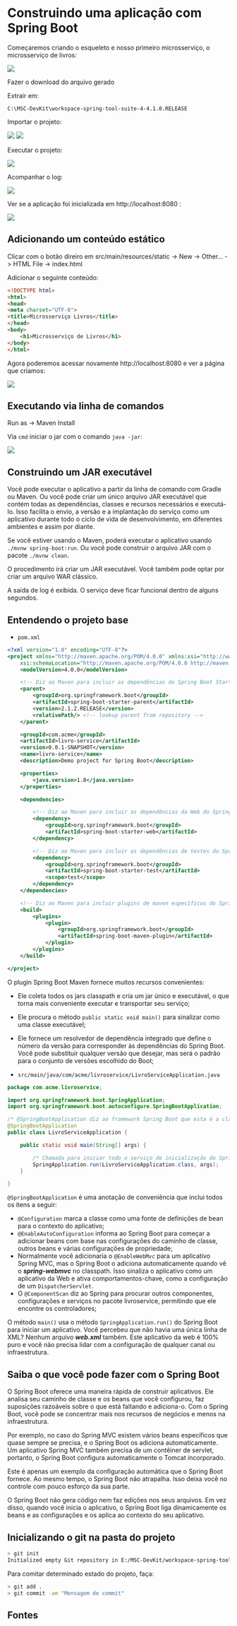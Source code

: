 # Construindo uma aplicação com Spring Boot

<!-- https://spring.io/guides/gs/spring-boot/ -->

Começaremos criando o esqueleto e nosso primeiro microsserviço, o microsserviço de livros:

![](../assets/02-livro-service.png)

Fazer o download do arquivo gerado

Extrair em:

```
C:\MSC-DevKit\workspace-spring-tool-suite-4-4.1.0.RELEASE
```

Importar o projeto:

![](../assets/02-file-import.jpg)
![](../assets/02-file-import2.jpg)

Executar o projeto:

![](../assets/02-run-as.jpg)

Acompanhar o log:

![](../assets/02-log.jpg)

Ver se a aplicação foi inicializada em http://localhost:8080 :

![](../assets/02-localhost.png)

## Adicionando um conteúdo estático

Clicar com o botão direiro em src/main/resources/static -> New -> Other... -> HTML File -> index.html

Adicionar o seguinte conteúdo:

```html
<!DOCTYPE html>
<html>
<head>
<meta charset="UTF-8">
<title>Microsserviço Livros</title>
</head>
<body>
	<h1>Microsserviço de Livros</h1>
</body>
</html>
```

Agora poderemos acessar novamente http://localhost:8080 e ver a página que criamos:

![](../assets/02-livros.png)

## Executando via linha de comandos

Run as -> Maven Install

Via ```cmd``` iniciar o jar com o comando ```java -jar```:

![](../assets/02-java-jar.jpg)

## Construindo um JAR executável

Você pode executar o aplicativo a partir da linha de comando com Gradle ou Maven. Ou você pode criar um único arquivo JAR executável que contém todas as dependências, classes e recursos necessários e executá-lo. Isso facilita o envio, a versão e a implantação do serviço como um aplicativo durante todo o ciclo de vida de desenvolvimento, em diferentes ambientes e assim por diante.

Se você estiver usando o Maven, poderá executar o aplicativo usando ```./mvnw spring-boot:run```. Ou você pode construir o arquivo JAR com o pacote ```./mvnw clean```.

O procedimento irá criar um JAR executável. Você também pode optar por criar um arquivo WAR clássico.

A saída de log é exibida. O serviço deve ficar funcional dentro de alguns segundos.

## Entendendo o projeto base

- ```pom.xml```

```xml
<?xml version="1.0" encoding="UTF-8"?>
<project xmlns="http://maven.apache.org/POM/4.0.0" xmlns:xsi="http://www.w3.org/2001/XMLSchema-instance"
	xsi:schemaLocation="http://maven.apache.org/POM/4.0.0 http://maven.apache.org/xsd/maven-4.0.0.xsd">
	<modelVersion>4.0.0</modelVersion>

    <!-- Diz ao Maven para incluir as dependências do Spring Boot Starter Kit -->
	<parent>
		<groupId>org.springframework.boot</groupId>
		<artifactId>spring-boot-starter-parent</artifactId>
		<version>2.1.2.RELEASE</version>
		<relativePath/> <!-- lookup parent from repository -->
	</parent>

	<groupId>com.acme</groupId>
	<artifactId>livro-service</artifactId>
	<version>0.0.1-SNAPSHOT</version>
	<name>livro-service</name>
	<description>Demo project for Spring Boot</description>

	<properties>
		<java.version>1.8</java.version>
	</properties>

	<dependencies>

        <!-- Diz ao Maven para incluir as dependências da Web do Spring Boot -->
		<dependency>
			<groupId>org.springframework.boot</groupId>
			<artifactId>spring-boot-starter-web</artifactId>
		</dependency>

        <!-- Diz ao Maven para incluir as dependências de testes do Spring Boot -->
		<dependency>
			<groupId>org.springframework.boot</groupId>
			<artifactId>spring-boot-starter-test</artifactId>
			<scope>test</scope>
		</dependency>
	</dependencies>

    <!-- Diz ao Maven para incluir plugins de maven específicos do Spring para construir e implementar aplicações Spring Boot -->
	<build>
		<plugins>
			<plugin>
				<groupId>org.springframework.boot</groupId>
				<artifactId>spring-boot-maven-plugin</artifactId>
			</plugin>
		</plugins>
	</build>

</project>
```

O plugin Spring Boot Maven fornece muitos recursos convenientes:
- Ele coleta todos os jars classpath e cria um jar único e executável, o que torna mais conveniente executar e transportar seu serviço;
- Ele procura o método ```public static void main()``` para sinalizar como uma classe executável;
- Ele fornece um resolvedor de dependência integrado que define o número da versão para corresponder às dependências do Spring Boot. Você pode substituir qualquer versão que desejar, mas será o padrão para o conjunto de versões escolhido do Boot;

- ```src/main/java/com/acme/livroservice/LivroServiceApplication.java```

```java
package com.acme.livroservice;

import org.springframework.boot.SpringApplication;
import org.springframework.boot.autoconfigure.SpringBootApplication;

/* @SpringBootApplication diz ao framework Spring Boot que esta é a classe de bootstrap para o projeto */
@SpringBootApplication
public class LivroServiceApplication {

	public static void main(String[] args) {

        /* Chamada para iniciar todo o serviço de inicialização do Spring */
		SpringApplication.run(LivroServiceApplication.class, args);
	}

}
```

```@SpringBootApplication``` é uma anotação de conveniência que inclui todos os itens a seguir:
- ```@Configuration``` marca a classe como uma fonte de definições de bean para o contexto do aplicativo;
- ```@EnableAutoConfiguration``` informa ao Spring Boot para começar a adicionar beans com base nas configurações do caminho de classe, outros beans e várias configurações de propriedade;
- Normalmente você adicionaria o ```@EnableWebMvc``` para um aplicativo Spring MVC, mas o Spring Boot o adiciona automaticamente quando vê o ***spring-webmvc*** no classpath. Isso sinaliza o aplicativo como um aplicativo da Web e ativa comportamentos-chave, como a configuração de um ```DispatcherServlet```.
- O ```@ComponentScan``` diz ao Spring para procurar outros componentes, configurações e serviços no pacote livroservice, permitindo que ele encontre os controladores;

O método ```main()``` usa o método ```SpringApplication.run()``` do Spring Boot para iniciar um aplicativo. Você percebeu que não havia uma única linha de XML? Nenhum arquivo ***web.xml*** também. Este aplicativo da web é 100% puro e você não precisa lidar com a configuração de qualquer canal ou infraestrutura.

## Saiba o que você pode fazer com o Spring Boot

O Spring Boot oferece uma maneira rápida de construir aplicativos. Ele analisa seu caminho de classe e os beans que você configurou, faz suposições razoáveis ​​sobre o que está faltando e adiciona-o. Com o Spring Boot, você pode se concentrar mais nos recursos de negócios e menos na infraestrutura.

Por exemplo, no caso do Spring MVC existem vários beans específicos que quase sempre se precisa, e o Spring Boot os adiciona automaticamente. Um aplicativo Spring MVC também precisa de um contêiner de servlet, portanto, o Spring Boot configura automaticamente o Tomcat incorporado.

Este é apenas um exemplo da configuração automática que o Spring Boot fornece. Ao mesmo tempo, o Spring Boot não atrapalha. Isso deixa você no controle com pouco esforço da sua parte.

O Spring Boot não gera código nem faz edições nos seus arquivos. Em vez disso, quando você inicia o aplicativo, o Spring Boot liga dinamicamente os beans e as configurações e os aplica ao contexto do seu aplicativo.

## Inicializando o git na pasta do projeto

```bash
> git init
Initialized empty Git repository in E:/MSC-DevKit/workspace-spring-tool-suite-4-4.1.0.RELEASE/livro-service/.git/
```

Para comitar determinado estado do projeto, faça:

```bash
> git add .
> git commit -am "Mensagem de commit"
```

## Fontes
